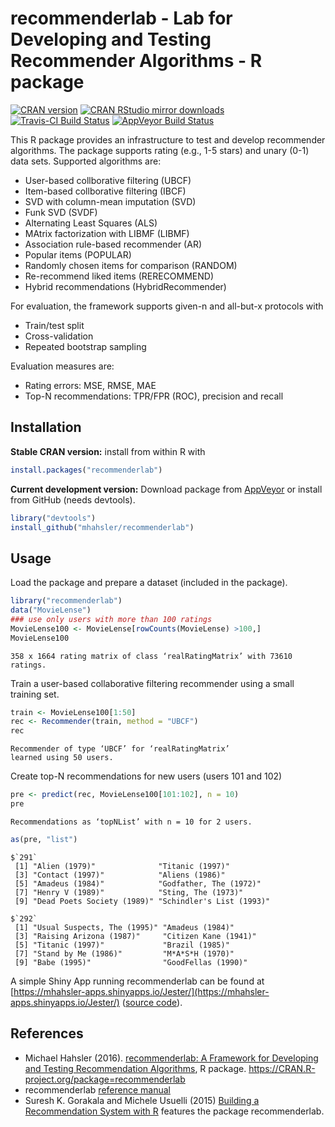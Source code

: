 # recommenderlab - Lab for Developing and Testing Recommender Algorithms - R package

[![CRAN version](http://www.r-pkg.org/badges/version/recommenderlab)](https://cran.r-project.org/package=recommenderlab)
[![CRAN RStudio mirror downloads](http://cranlogs.r-pkg.org/badges/recommenderlab)](https://cran.r-project.org/package=recommenderlab)
[![Travis-CI Build Status](https://travis-ci.org/mhahsler/recommenderlab.svg?branch=master)](https://travis-ci.org/mhahsler/recommenderlab)
[![AppVeyor Build Status](https://ci.appveyor.com/api/projects/status/github/mhahsler/recommenderlab?branch=master&svg=true)](https://ci.appveyor.com/project/mhahsler/recommenderlab)

This R package provides an infrastructure to test and develop
    recommender algorithms. The package supports rating (e.g., 1-5 stars) and 
    unary (0-1) data sets. Supported algorithms are:
    
* User-based collborative filtering (UBCF)
* Item-based collborative filtering (IBCF)
* SVD with column-mean imputation (SVD)
* Funk SVD (SVDF)
* Alternating Least Squares (ALS)
* MAtrix factorization with LIBMF (LIBMF)
* Association rule-based recommender (AR)
* Popular items (POPULAR)
* Randomly chosen items for comparison (RANDOM)
* Re-recommend liked items (RERECOMMEND)
* Hybrid recommendations (HybridRecommender)

For evaluation, the framework supports given-n and all-but-x protocols with

* Train/test split
* Cross-validation
* Repeated bootstrap sampling

Evaluation measures are:

* Rating errors: MSE, RMSE, MAE
* Top-N recommendations: TPR/FPR (ROC), precision and recall

## Installation

__Stable CRAN version:__ install from within R with
```R
install.packages("recommenderlab")
```
__Current development version:__ Download package from [AppVeyor](https://ci.appveyor.com/project/mhahsler/recommenderlab/build/artifacts) or install from GitHub (needs devtools).
```R 
library("devtools")
install_github("mhahsler/recommenderlab")
```

## Usage

Load the package and prepare a dataset (included in the package).
```R
library("recommenderlab")
data("MovieLense")
### use only users with more than 100 ratings
MovieLense100 <- MovieLense[rowCounts(MovieLense) >100,]
MovieLense100
```

```
358 x 1664 rating matrix of class ‘realRatingMatrix’ with 73610 ratings.
```

Train a user-based collaborative filtering recommender using a small training set.
```R
train <- MovieLense100[1:50]
rec <- Recommender(train, method = "UBCF")
rec
```

```
Recommender of type ‘UBCF’ for ‘realRatingMatrix’ 
learned using 50 users.
```


Create top-N recommendations for new users (users 101 and 102)
```R
pre <- predict(rec, MovieLense100[101:102], n = 10)
pre
```

```
Recommendations as ‘topNList’ with n = 10 for 2 users. 
```

```R
as(pre, "list")
```

```
$`291`
 [1] "Alien (1979)"              "Titanic (1997)"           
 [3] "Contact (1997)"            "Aliens (1986)"            
 [5] "Amadeus (1984)"            "Godfather, The (1972)"    
 [7] "Henry V (1989)"            "Sting, The (1973)"        
 [9] "Dead Poets Society (1989)" "Schindler's List (1993)"  

$`292`
 [1] "Usual Suspects, The (1995)" "Amadeus (1984)"            
 [3] "Raising Arizona (1987)"     "Citizen Kane (1941)"       
 [5] "Titanic (1997)"             "Brazil (1985)"             
 [7] "Stand by Me (1986)"         "M*A*S*H (1970)"            
 [9] "Babe (1995)"                "GoodFellas (1990)"   
```

A simple Shiny App running recommenderlab can be found at  [https://mhahsler-apps.shinyapps.io/Jester/](https://mhahsler-apps.shinyapps.io/Jester/) 
([source code](https://github.com/mhahsler/recommenderlab/tree/master/Work/apps)). 


## References

* Michael Hahsler (2016). [recommenderlab: A Framework for Developing and
Testing Recommendation Algorithms](https://CRAN.R-project.org/package=recommenderlab/vignettes/recommenderlab.pdf), R package. https://CRAN.R-project.org/package=recommenderlab
* recommenderlab [reference manual](https://CRAN.R-project.org/package=recommenderlab/recommenderlab.pdf)
*  Suresh K. Gorakala and Michele Usuelli (2015) [Building a Recommendation System with R](https://www.amazon.com/Building-Recommendation-System-Suresh-Gorakala/dp/1783554495) features the package recommenderlab.
